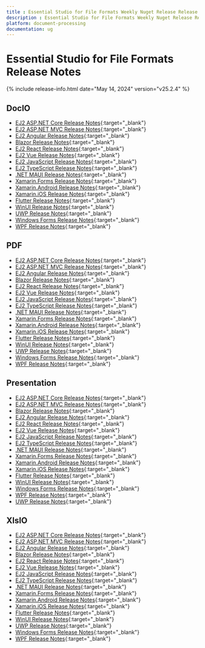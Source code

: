 ```yaml
---
title : Essential Studio for File Formats Weekly Nuget Release Release Notes  
description : Essential Studio for File Formats Weekly Nuget Release Release Notes  
platform: document-processing
documentation: ug
---
```


# Essential Studio for File Formats  Release Notes  

{% include release-info.html date="May 14, 2024" version="v25.2.4" %} 


## DocIO

* [EJ2 ASP.NET Core Release Notes](https://ej2.syncfusion.com/aspnetcore/documentation/release-notes/25.2.4#docio){:target="_blank"}
* [EJ2 ASP.NET MVC Release Notes](https://ej2.syncfusion.com/aspnetmvc/documentation/release-notes/25.2.4#docio){:target="_blank"}
* [EJ2 Angular Release Notes](https://ej2.syncfusion.com/angular/documentation/release-notes/25.2.4#docio){:target="_blank"}
* [Blazor Release Notes](https://blazor.syncfusion.com/documentation/release-notes/25.2.4#docio){:target="_blank"}
* [EJ2 React Release Notes](https://ej2.syncfusion.com/react/documentation/release-notes/25.2.4#docio){:target="_blank"}
* [EJ2 Vue  Release Notes](https://ej2.syncfusion.com/vue/documentation/release-notes/25.2.4#docio){:target="_blank"}
* [EJ2 JavaScript Release Notes](https://ej2.syncfusion.com/javascript/documentation/release-notes/25.2.4#docio){:target="_blank"}
* [EJ2 TypeScript Release Notes](https://ej2.syncfusion.com/documentation/release-notes/25.2.4#docio){:target="_blank"}
* [.NET MAUI Release Notes](/maui/release-notes/v25.2.4#docio){:target="_blank"}
* [Xamarin.Forms Release Notes](/xamarin/release-notes/v25.2.4#docio){:target="_blank"}
* [Xamarin.Android Release Notes](/xamarin-android/release-notes/v25.2.4#docio){:target="_blank"}
* [Xamarin.iOS Release Notes](/xamarin-ios/release-notes/v25.2.4#docio){:target="_blank"}
* [Flutter Release Notes](/flutter/release-notes/v25.2.4#docio){:target="_blank"}
* [WinUI Release Notes](/winui/release-notes/v25.2.4#docio){:target="_blank"}
* [UWP Release Notes](/uwp/release-notes/v25.2.4#docio){:target="_blank"}
* [Windows Forms Release Notes](/windowsforms/release-notes/v25.2.4#docio){:target="_blank"}
* [WPF Release Notes](/wpf/release-notes/v25.2.4#docio){:target="_blank"}



## PDF

* [EJ2 ASP.NET Core Release Notes](https://ej2.syncfusion.com/aspnetcore/documentation/release-notes/25.2.4#pdf){:target="_blank"}
* [EJ2 ASP.NET MVC Release Notes](https://ej2.syncfusion.com/aspnetmvc/documentation/release-notes/25.2.4#pdf){:target="_blank"}
* [EJ2 Angular Release Notes](https://ej2.syncfusion.com/angular/documentation/release-notes/25.2.4#pdf){:target="_blank"}
* [Blazor Release Notes](https://blazor.syncfusion.com/documentation/release-notes/25.2.4#pdf){:target="_blank"}
* [EJ2 React Release Notes](https://ej2.syncfusion.com/react/documentation/release-notes/25.2.4#pdf){:target="_blank"}
* [EJ2 Vue  Release Notes](https://ej2.syncfusion.com/vue/documentation/release-notes/25.2.4#pdf){:target="_blank"}
* [EJ2 JavaScript Release Notes](https://ej2.syncfusion.com/javascript/documentation/release-notes/25.2.4#pdf){:target="_blank"}
* [EJ2 TypeScript Release Notes](https://ej2.syncfusion.com/documentation/release-notes/25.2.4#pdf){:target="_blank"}
* [.NET MAUI Release Notes](/maui/release-notes/v25.2.4#pdf){:target="_blank"}
* [Xamarin.Forms Release Notes](/xamarin/release-notes/v25.2.4#pdf){:target="_blank"}
* [Xamarin.Android Release Notes](/xamarin-android/release-notes/v25.2.4#pdf){:target="_blank"}
* [Xamarin.iOS Release Notes](/xamarin-ios/release-notes/v25.2.4#pdf){:target="_blank"}
* [Flutter Release Notes](/flutter/release-notes/v25.2.4#pdf){:target="_blank"}
* [WinUI Release Notes](/winui/release-notes/v25.2.4#pdf){:target="_blank"}
* [UWP Release Notes](/uwp/release-notes/v25.2.4#pdf){:target="_blank"}
* [Windows Forms Release Notes](/windowsforms/release-notes/v25.2.4#pdf){:target="_blank"}
* [WPF Release Notes](/wpf/release-notes/v25.2.4#pdf){:target="_blank"}


## Presentation

* [EJ2 ASP.NET Core Release Notes](https://ej2.syncfusion.com/aspnetcore/documentation/release-notes/25.2.4#presentation){:target="_blank"}
* [EJ2 ASP.NET MVC Release Notes](https://ej2.syncfusion.com/aspnetmvc/documentation/release-notes/25.2.4#presentation){:target="_blank"}
* [Blazor Release Notes](https://blazor.syncfusion.com/documentation/release-notes/25.2.4#presentation){:target="_blank"}
* [EJ2 Angular Release Notes](https://ej2.syncfusion.com/angular/documentation/release-notes/25.2.4#presentation){:target="_blank"}
* [EJ2 React Release Notes](https://ej2.syncfusion.com/react/documentation/release-notes/25.2.4#presentation){:target="_blank"}
* [EJ2 Vue  Release Notes](https://ej2.syncfusion.com/vue/documentation/release-notes/25.2.4#presentation){:target="_blank"}
* [EJ2 JavaScript Release Notes](https://ej2.syncfusion.com/javascript/documentation/release-notes/25.2.4#presentation){:target="_blank"}
* [EJ2 TypeScript Release Notes](https://ej2.syncfusion.com/documentation/release-notes/25.2.4#presentation){:target="_blank"}
* [.NET MAUI Release Notes](/maui/release-notes/v25.2.4#presentation){:target="_blank"}
* [Xamarin.Forms Release Notes](/xamarin/release-notes/v25.2.4#presentation){:target="_blank"}
* [Xamarin.Android Release Notes](/xamarin-android/release-notes/v25.2.4#presentation){:target="_blank"}
* [Xamarin.iOS Release Notes](/xamarin-ios/release-notes/v25.2.4#presentation){:target="_blank"}
* [Flutter Release Notes](/flutter/release-notes/v25.2.4#presentation){:target="_blank"}
* [WinUI Release Notes](/winui/release-notes/v25.2.4#presentation){:target="_blank"}
* [Windows Forms Release Notes](/windowsforms/release-notes/v25.2.4#presentation){:target="_blank"}
* [WPF Release Notes](/wpf/release-notes/v25.2.4#presentation){:target="_blank"}
* [UWP Release Notes](/uwp/release-notes/v25.2.4#presentation){:target="_blank"}



## XlsIO

* [EJ2 ASP.NET Core Release Notes](https://ej2.syncfusion.com/aspnetcore/documentation/release-notes/25.2.4#xlsio){:target="_blank"}
* [EJ2 ASP.NET MVC Release Notes](https://ej2.syncfusion.com/aspnetmvc/documentation/release-notes/25.2.4#xlsio){:target="_blank"}
* [EJ2 Angular Release Notes](https://ej2.syncfusion.com/angular/documentation/release-notes/25.2.4#xlsio){:target="_blank"}
* [Blazor Release Notes](https://blazor.syncfusion.com/documentation/release-notes/25.2.4#xlsio){:target="_blank"}
* [EJ2 React Release Notes](https://ej2.syncfusion.com/react/documentation/release-notes/25.2.4#xlsio){:target="_blank"}
* [EJ2 Vue  Release Notes](https://ej2.syncfusion.com/vue/documentation/release-notes/25.2.4#xlsio){:target="_blank"}
* [EJ2 JavaScript Release Notes](https://ej2.syncfusion.com/javascript/documentation/release-notes/25.2.4#xlsio){:target="_blank"}
* [EJ2 TypeScript Release Notes](https://ej2.syncfusion.com/documentation/release-notes/25.2.4#xlsio){:target="_blank"}
* [.NET MAUI Release Notes](/maui/release-notes/v25.2.4#xlsio){:target="_blank"}
* [Xamarin.Forms Release Notes](/xamarin/release-notes/v25.2.4#xlsio){:target="_blank"}
* [Xamarin.Android Release Notes](/xamarin-android/release-notes/v25.2.4#xlsio){:target="_blank"}
* [Xamarin.iOS Release Notes](/xamarin-ios/release-notes/v25.2.4#xlsio){:target="_blank"}
* [Flutter Release Notes](/flutter/release-notes/v25.2.4#xlsio){:target="_blank"}
* [WinUI Release Notes](/winui/release-notes/v25.2.4#xlsio){:target="_blank"}
* [UWP Release Notes](/uwp/release-notes/v25.2.4#xlsio){:target="_blank"}
* [Windows Forms Release Notes](/windowsforms/release-notes/v25.2.4#xlsio){:target="_blank"}
* [WPF Release Notes](/wpf/release-notes/v25.2.4#xlsio){:target="_blank"}


